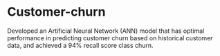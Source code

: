 # Customer-churn
Developed an Artificial Neural Network (ANN) model that has optimal performance in predicting customer churn based on historical customer data, and achieved a 94% recall score class churn.
